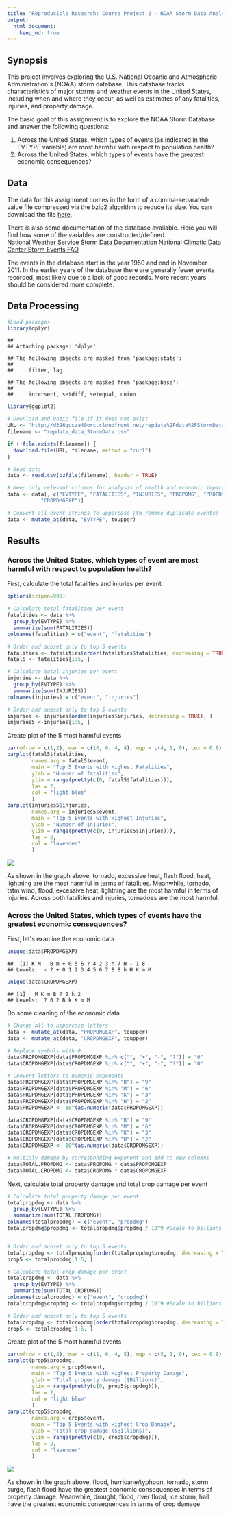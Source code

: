 ```yaml
---
title: "Reproducible Research: Course Project 2 - NOAA Storm Data Analysis"
output: 
  html_document:
    keep_md: true
---
```

## Synopsis
This project involves exploring the U.S. National Oceanic and Atmospheric Administration's (NOAA) storm database. This database tracks characteristics of major storms and weather events in the United States, including when and where they occur, as well as estimates of any fatalities, injuries, and property damage.

The basic goal of this assignment is to explore the NOAA Storm Database and answer the following questions:

1. Across the United States, which types of events (as indicated in the EVTYPE variable) are most harmful with respect to population health?
2. Across the United States, which types of events have the greatest economic consequences?

## Data 
The data for this assignment comes in the form of a comma-separated-value file compressed via the bzip2 algorithm to reduce its size. You can download the file [here](https://d396qusza40orc.cloudfront.net/repdata%2Fdata%2FStormData.csv.bz2).

There is also some documentation of the database available. Here you will find how some of the variables are constructed/defined.  
[National Weather Service Storm Data Documentation](https://d396qusza40orc.cloudfront.net/repdata%2Fpeer2_doc%2Fpd01016005curr.pdf)
[National Climatic Data Center Storm Events FAQ](https://d396qusza40orc.cloudfront.net/repdata%2Fpeer2_doc%2FNCDC%20Storm%20Events-FAQ%20Page.pdf)  

The events in the database start in the year 1950 and end in November 2011. In the earlier years of the database there are generally fewer events recorded, most likely due to a lack of good records. More recent years should be considered more complete.  

## Data Processing

```r
#Load packages
library(dplyr)
```

```
## 
## Attaching package: 'dplyr'
```

```
## The following objects are masked from 'package:stats':
## 
##     filter, lag
```

```
## The following objects are masked from 'package:base':
## 
##     intersect, setdiff, setequal, union
```

```r
library(ggplot2)

# Download and unzip file if it does not exist
URL <- "http://d396qusza40orc.cloudfront.net/repdata%2Fdata%2FStormData.csv.bz2"
filename <- "repdata_data_StormData.csv"

if (!file.exists(filename)) {
  download.file(URL, filename, method = "curl")
}

# Read data
data <- read.csv(bzfile(filename), header = TRUE)

# Keep only relevant columns for analysis of health and economic impact
data <- data[, c("EVTYPE", "FATALITIES", "INJURIES", "PROPDMG", "PROPDMGEXP", "CROPDMG", 
           "CROPDMGEXP")]

# Convert all event strings to uppercase (to remove duplicate events)
data <- mutate_at(data, "EVTYPE", toupper)
```

## Results 

### Across the United States, which types of event are most harmful with respect to population health?

First, calculate the total fatalities and injuries per event 

```r
options(scipen=999)

# Calculate total fatalities per event
fatalities <- data %>% 
  group_by(EVTYPE) %>%
  summarize(sum(FATALITIES))
colnames(fatalities) = c("event", "fatalities")

# Order and subset only to top 5 events
fatalities <- fatalities[order(fatalities$fatalities, decreasing = TRUE), ]
fatal5 <- fatalities[1:5, ]

# Calculate total injuries per event
injuries <- data %>% 
  group_by(EVTYPE) %>%
  summarize(sum(INJURIES))
colnames(injuries) = c("event", "injuries")

# Order and subset only to top 5 events
injuries <- injuries[order(injuries$injuries, decreasing = TRUE), ]
injuries5 <-injuries[1:5, ]
```

Create plot of the 5 most harmful events

```r
par(mfrow = c(1,2), mar = c(10, 6, 4, 4), mgp = c(4, 1, 0), cex = 0.8)
barplot(fatal5$fatalities, 
        names.arg = fatal5$event, 
        main = "Top 5 Events with Highest Fatalities",
        ylab = "Number of fatalities",
        ylim = range(pretty(c(0, fatal5$fatalities))),
        las = 2,
        col = "light blue"
        )
barplot(injuries5$injuries, 
        names.arg = injuries5$event, 
        main = "Top 5 Events with Highest Injuries",
        ylab = "Number of injuries",
        ylim = range(pretty(c(0, injuries5$injuries))),
        las = 2,
        col = "lavender"
        )
```

![](project_2_files/figure-html/unnamed-chunk-3-1.png)<!-- -->

As shown in the graph above, tornado, excessive heat, flash flood, heat, lightning are the most harmful in terms of fatalities. Meanwhile, tornado, tstm wind, flood, excessive heat, lightning are the most harmful in terms of injuries. Across both fatalities and injuries, tornadoes are the most harmful. 

### Across the United States, which types of events have the greatest economic consequences?

First, let's examine the economic data

```r
unique(data$PROPDMGEXP)
```

```
##  [1] K M   B m + 0 5 6 ? 4 2 3 h 7 H - 1 8
## Levels:  - ? + 0 1 2 3 4 5 6 7 8 B h H K m M
```

```r
unique(data$CROPDMGEXP)
```

```
## [1]   M K m B ? 0 k 2
## Levels:  ? 0 2 B k K m M
```

Do some cleaning of the economic data

```r
# Change all to uppercase letters
data <- mutate_at(data, "PROPDMGEXP", toupper)
data <- mutate_at(data, "CROPDMGEXP", toupper)

# Replace symbols with 0 
data$PROPDMGEXP[data$PROPDMGEXP %in% c("", "+", "-", "?")] = "0"
data$CROPDMGEXP[data$CROPDMGEXP %in% c("", "+", "-", "?")] = "0"

# Convert letters to numeric exponents
data$PROPDMGEXP[data$PROPDMGEXP %in% "B"] = "9"
data$PROPDMGEXP[data$PROPDMGEXP %in% "M"] = "6"
data$PROPDMGEXP[data$PROPDMGEXP %in% "K"] = "3"
data$PROPDMGEXP[data$PROPDMGEXP %in% "H"] = "2"
data$PROPDMGEXP <- 10^(as.numeric(data$PROPDMGEXP)) 

data$CROPDMGEXP[data$CROPDMGEXP %in% "B"] = "9"
data$CROPDMGEXP[data$CROPDMGEXP %in% "M"] = "6"
data$CROPDMGEXP[data$CROPDMGEXP %in% "K"] = "3"
data$CROPDMGEXP[data$CROPDMGEXP %in% "H"] = "2"
data$CROPDMGEXP <- 10^(as.numeric(data$CROPDMGEXP)) 

# Multiply damage by corresponding exponent and add to new columns 
data$TOTAL.PROPDMG <- data$PROPDMG * data$PROPDMGEXP
data$TOTAL.CROPDMG <- data$CROPDMG * data$CROPDMGEXP
```

Next, calculate total property damage and total crop damage per event

```r
# Calculate total property damage per event
totalpropdmg <- data %>% 
  group_by(EVTYPE) %>%
  summarize(sum(TOTAL.PROPDMG))
colnames(totalpropdmg) = c("event", "propdmg")
totalpropdmg$propdmg <- totalpropdmg$propdmg / 10^9 #Scale to billions


# Order and subset only to top 5 events
totalpropdmg <- totalpropdmg[order(totalpropdmg$propdmg, decreasing = TRUE), ]
prop5 <- totalpropdmg[1:5, ]

# Calculate total crop damage per event
totalcropdmg <- data %>% 
  group_by(EVTYPE) %>%
  summarize(sum(TOTAL.CROPDMG))
colnames(totalcropdmg) = c("event", "cropdmg")
totalcropdmg$cropdmg <- totalcropdmg$cropdmg / 10^9 #Scale to billions

# Order and subset only to top 5 events
totalcropdmg <- totalcropdmg[order(totalcropdmg$cropdmg, decreasing = TRUE), ]
crop5 <- totalcropdmg[1:5, ]
```

Create plot of the 5 most harmful events

```r
par(mfrow = c(1,2), mar = c(11, 6, 4, 5), mgp = c(5, 1, 0), cex = 0.8)
barplot(prop5$propdmg, 
        names.arg = prop5$event, 
        main = "Top 5 Events with Highest Property Damage",
        ylab = "Total property damage ($Billions)",
        ylim = range(pretty(c(0, prop5$propdmg))),
        las = 2,
        col = "light blue"
        )
barplot(crop5$cropdmg, 
        names.arg = crop5$event, 
        main = "Top 5 Events with Highest Crop Damage",
        ylab = "Total crop damage ($Billions)",
        ylim = range(pretty(c(0, crop5$cropdmg))),
        las = 2,
        col = "lavender"
        )
```

![](project_2_files/figure-html/unnamed-chunk-7-1.png)<!-- -->

As shown in the graph above, flood, hurricane/typhoon, tornado, storm surge, flash flood have the greatest economic consequences in terms of property damage. Meanwhile, drought, flood, river flood, ice storm, hail have the greatest economic consequences in terms of crop damage.
